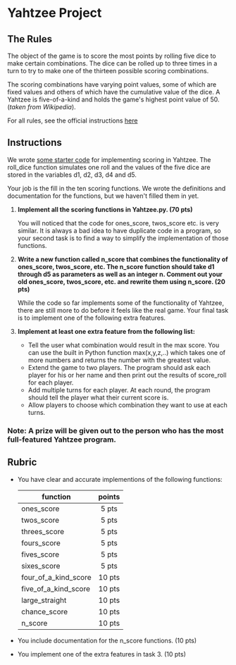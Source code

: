 # Yahtzee Project

## The Rules
The object of the game is to score the most points by rolling five dice to make certain combinations. The dice can be rolled up to three times in a turn to try to make one of the thirteen possible scoring combinations.

The scoring combinations have varying point values, some of which are fixed values and others of which have the cumulative value of the dice. A Yahtzee is five-of-a-kind and holds the game's highest point value of 50. (*taken from Wikipedia*).

For all rules, see the official instructions [here](http://www.hasbro.com/common/instruct/Yahtzee.pdf)

## Instructions
We wrote [some starter code](Yahtzee.py) for implementing scoring in Yahtzee. The roll_dice function simulates one roll and the values of the five dice are stored in the variables d1, d2, d3, d4 and d5.

Your job is the fill in the ten scoring functions. We wrote the definitions and documentation for the functions, but we haven't filled them in yet.

1. **Implement all the scoring functions in Yahtzee.py. (70 pts)**

    You will noticed that the code for ones_score, twos_score etc. is very similar. It is always a bad idea to have duplicate code in a program, so your second task is to find a way to simplify the implementation of those functions.

2. **Write a new function called n_score that combines the functionality of ones_score, twos_score, etc. The n_score function should take d1 through d5 as parameters as well as an integer n. Comment out your old ones_score, twos_score, etc. and rewrite them using n_score. (20 pts)**

     While the code so far implements some of the functionality of Yahtzee, there are still more to do before it feels like the real game. Your final task is to implement one of the following extra features.

3. **Implement at least one extra feature from the following list:**
   - Tell the user what combination would result in the max score. You can use the built in Python function max(x,y,z,..) which takes one of more numbers and returns the number with the greatest value.
   - Extend the game to two players. The program should ask each player for his or her name and then print out the results of score_roll for each player.
   - Add multiple turns for each player. At each round, the program should tell the player what their current score is.
   - Allow players to choose which combination they want to use at each turns.

### Note: A prize will be given out to the person who has the most full-featured Yahtzee program.

## Rubric

- You have clear and accurate implementions of the following functions:

    | function      | points        |
    | ------------- |:-------------:|
    |    ones_score | 5 pts         |
    |    twos_score | 5 pts         |
    | threes_score  | 5 pts         |
    | fours_score   | 5 pts         |
    | fives_score   | 5 pts         |
    | sixes_score   | 5 pts         |
    | four_of_a_kind_score | 10 pts |
    | five_of_a_kind_score | 10 pts |
    | large_straight | 10 pts       |
    | chance_score | 10 pts         |
    | n_score      | 10 pts         |

- You include documentation for the n_score functions. (10 pts)
- You implement one of the extra features in task 3. (10 pts)
